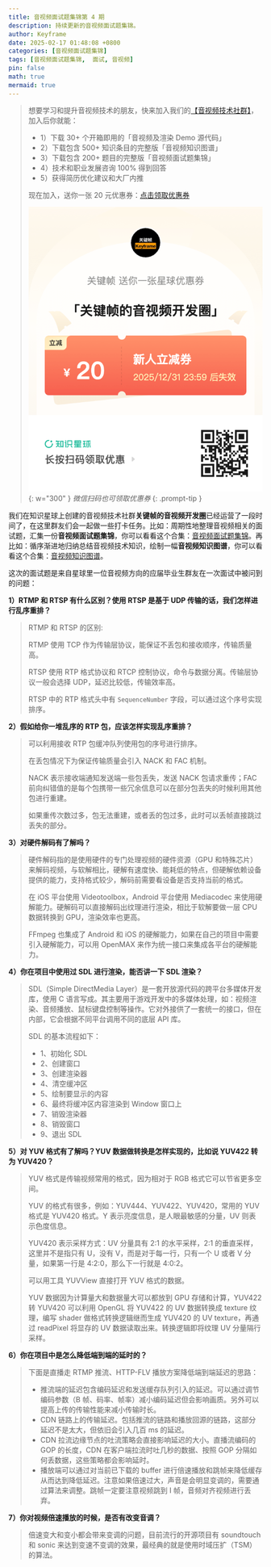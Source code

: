 ```yaml
---
title: 音视频面试题集锦第 4 期
description: 持续更新的音视频面试题集锦。
author: Keyframe
date: 2025-02-17 01:48:08 +0800
categories: [音视频面试题集锦]
tags: [音视频面试题集锦,  面试, 音视频]
pin: false
math: true
mermaid: true
---
```


>想要学习和提升音视频技术的朋友，快来加入我们的<a href="https://t.zsxq.com/jRprT" target="_blank" rel="noopener noreferrer">【音视频技术社群】</a>，加入后你就能：
>
>- 1）下载 30+ 个开箱即用的「音视频及渲染 Demo 源代码」
>- 2）下载包含 500+ 知识条目的完整版「音视频知识图谱」
>- 3）下载包含 200+ 题目的完整版「音视频面试题集锦」
>- 4）技术和职业发展咨询 100% 得到回答
>- 5）获得简历优化建议和大厂内推
>  
>现在加入，送你一张 20 元优惠券：<a href="https://t.zsxq.com/jRprT" target="_blank" rel="noopener noreferrer">点击领取优惠券</a>
>
>![知识星球新人优惠券](assets/img/keyframe-zsxq-coupon.png){: w="300" }
>_微信扫码也可领取优惠券_
{: .prompt-tip }



我们在知识星球上创建的音视频技术社群**关键帧的音视频开发圈**已经运营了一段时间了，在这里群友们会一起做一些打卡任务。比如：周期性地整理音视频相关的面试题，汇集一份**音视频面试题集锦**，你可以看看这个合集：[音视频面试题集锦](https://mp.weixin.qq.com/mp/appmsgalbum?__biz=MjM5MTkxOTQyMQ==&action=getalbum&album_id=2380776196751425539#wechat_redirect)。再比如：循序渐进地归纳总结音视频技术知识，绘制一幅**音视频知识图谱**，你可以看看这个合集：[音视频知识图谱](https://mp.weixin.qq.com/mp/appmsgalbum?__biz=MjM5MTkxOTQyMQ==&action=getalbum&album_id=2349658423078092802#wechat_redirect)。

这次的面试题是来自星球里一位音视频方向的应届毕业生群友在一次面试中被问到的问题：

**1）RTMP 和 RTSP 有什么区别？使用 RTSP 是基于 UDP 传输的话，我们怎样进行乱序重排？**

>RTMP 和 RTSP 的区别: 
>
>RTMP 使用 TCP 作为传输层协议，能保证不丢包和接收顺序，传输质量高。
>
>RTSP 使用 RTP 格式协议和 RTCP 控制协议，命令与数据分离。传输层协议一般会选择 UDP，延迟比较低，传输效率高。
>
>RTSP 中的 RTP 格式头中有 `SequenceNumber` 字段，可以通过这个序号实现排序。



**2）假如给你一堆乱序的 RTP 包，应该怎样实现乱序重排？**

>可以利用接收 RTP 包缓冲队列使用包的序号进行排序。
>
>在丢包情况下为保证传输质量会引入 NACK 和 FAC 机制。
>
>NACK 表示接收端通知发送端一些包丢失，发送 NACK 包请求重传；FAC 前向纠错值的是每个包携带一些冗余信息可以在部分包丢失的时候利用其他包进行重建。
>
>如果重传次数过多，包无法重建，或者丢的包过多，此时可以丢帧直接跳过丢失的部分。





**3）对硬件解码有了解吗？**


>硬件解码指的是使用硬件的专门处理视频的硬件资源（GPU 和特殊芯片）来解码视频，与软解相比，硬解有速度快、能耗低的特点，但硬解依赖设备提供的能力，支持格式较少，解码前需要看设备是否支持当前的格式。
>
>在 iOS 平台使用 Videotoolbox，Android 平台使用 Mediacodec 来使用硬解能力。硬解码可以直接解码出纹理进行渲染，相比于软解要做一层 CPU 数据转换到 GPU，渲染效率也更高。
>
>FFmpeg 也集成了 Android 和 iOS 的硬解能力，如果在自己的项目中需要引入硬解能力，可以用 OpenMAX 来作为统一接口来集成各平台的硬解能力。






**4）你在项目中使用过 SDL 进行渲染，能否讲一下 SDL 渲染？**

>SDL（Simple DirectMedia Layer）是一套开放源代码的跨平台多媒体开发库，使用 C 语言写成。其主要用于游戏开发中的多媒体处理，如：视频渲染、音频播放、鼠标键盘控制等操作。它对外接供了一套统一的接口，但在内部，它会根据不同平台调用不同的底层 API 库。
>
>SDL 的基本流程如下：
>
>- 1、初始化 SDL
>- 2、创建窗口
>- 3、创建渲染器
>- 4、清空缓冲区
>- 5、绘制要显示的内容
>- 6、最终将缓冲区内容渲染到 Window 窗口上
>- 7、销毁渲染器
>- 8、销毁窗口
>- 9、退出 SDL




**5）对 YUV 格式有了解吗？YUV 数据做转换是怎样实现的，比如说 YUV422 转为 YUV420？**

>YUV 格式是传输视频常用的格式，因为相对于 RGB 格式它可以节省更多空间。
>
>YUV 的格式有很多，例如：YUV444、YUV422、YUV420，常用的 YUV 格式是 YUV420 格式。Y 表示亮度信息，是人眼最敏感的分量，UV 则表示色度信息。
>
>YUV420 表示采样方式：UV 分量具有 2:1 的水平采样，2:1 的垂直采样，这里并不是指只有 U，没有 V，而是对于每一行，只有一个 U 或者 V 分量，如果第一行是 4:2:0，那么下一行就是 4:0:2。
>
>可以用工具 YUVView 直接打开 YUV 格式的数据。
>
>YUV 数据因为计算量大和数据量大可以都放到 GPU 存储和计算，YUV422 转 YUV420 可以利用 OpenGL 将 YUV422 的 UV 数据转换成 texture 纹理，编写 shader 做格式转换逻辑继而生成 YUV420 的 UV texture，再通过 readPixel 将显存的 UV 数据读取出来。转换逻辑即将纹理 UV 分量隔行采样。



**6）你在项目中是怎么降低端到端的延时的？**

>下面是直播走 RTMP 推流、HTTP-FLV 播放方案降低端到端延迟的思路：
>
>- 推流端的延迟包含编码延迟和发送缓存队列引入的延迟。可以通过调节编码参数（B 帧、码率、帧率）减小编码延迟但会影响画质。另外可以提高上传的传输性能来减小传输时长。
>- CDN 链路上的传输延迟。包括推流的链路和播放回源的链路，这部分延迟不是太大，但依旧会引入几百 ms 的延迟。  
>- CDN 拉流边缘节点的吐流策略会直接影响延迟的大小。直播流编码的 GOP 的长度，CDN 在客户端拉流时吐几秒的数据、按照 GOP 分隔如何丢数据，这些策略都会影响延时。
>- 播放端可以通过对当前已下载的 buffer 进行倍速播放和跳帧来降低缓存从而达到降低延迟。注意如果倍速过大，声音是会明显变调的，需要通过算法来调整。跳帧一定要注意视频跳到 I 帧，音频对齐视频进行丢弃。





**7）你对视频倍速播放的时候，是否有改变音调？**

>倍速变大和变小都会带来变调的问题，目前流行的开源项目有 soundtouch 和 sonic 来达到变速不变调的效果，最经典的就是使用时域压扩（TSM）的算法。


